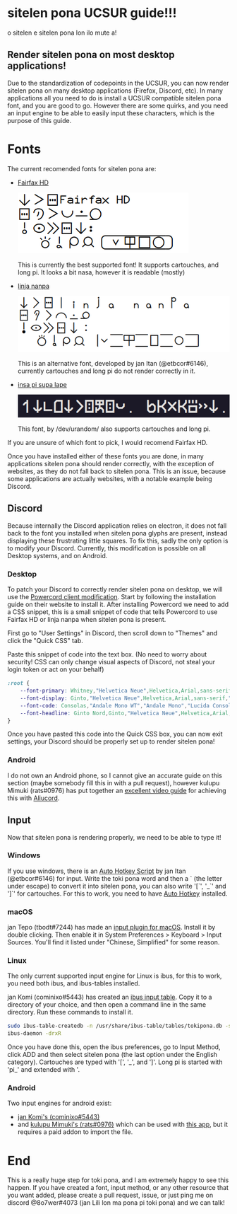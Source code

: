 # sitelen pona UCSUR guide!!!
o sitelen e sitelen pona lon ilo mute a!

## Render sitelen pona on most desktop applications!
Due to the standardization of codepoints in the UCSUR, you can now render sitelen pona on many desktop applications (Firefox, Discord, etc). In many applications all you need to do is install a UCSUR compatible sitelen pona font, and you are good to go. However there are some quirks, and you need an input engine to be able to easily input these characters, which is the purpose of this guide.

# Fonts

The current recomended fonts for sitelen pona are:

  - [Fairfax HD](https://www.kreativekorp.com/software/fonts/fairfaxhd.shtml)
  
      ![an image preview of fairfax hd](fairfaxhd.png)
      
      This is currently the best supported font! It supports cartouches, and long pi. It looks a bit nasa, however it is readable (mostly)
  - [linja nanpa](./linja-nanpa-1.01.otf)
  
      ![an image preview of linja nanpa](linjananpa.png)
      
      This is an alternative font, developed by jan Itan (@etbcor#6146), currently cartouches and long pi do not render correctly in it.
  - [insa pi supa lape](http://devurandom.xyz/tokipona/supalape.html)
      
      ![an image preview of insa pi supa lape](insapisupalape.png)
      
      This font, by /dev/urandom/ also supports cartouches and long pi.

If you are unsure of which font to pick, I would recomend Fairfax HD.

Once you have installed either of these fonts you are done, in many applications sitelen pona should render correctly, with the exception of websites, as they do not fall back to sitelen pona. This is an issue, because some applications are actually websites, with a notable example being Discord. 

## Discord

Because internally the Discord application relies on electron, it does not fall back to the font you installed when sitelen pona glyphs are present, instead displaying these frustrating little squares. To fix this, sadly the only option is to modify your Discord. Currently, this modification is possible on all Desktop systems, and on Android.

### Desktop

To patch your Discord to correctly render sitelen pona on desktop, we will use the [Powercord client modification](https://powercord.dev/). Start by following the installation guide on their website to install it. After installing Powercord we need to add a CSS snippet, this is a small snippet of code that tells Powercord to use Fairfax HD or linja nanpa when sitelen pona is present.

First go to "User Settings" in Discord, then scroll down to "Themes" and click the "Quick CSS" tab.

Paste this snippet of code into the text box. (No need to worry about security! CSS can only change visual aspects of Discord, not steal your login token or act on your behalf)
```CSS
:root {
    --font-primary: Whitney,"Helvetica Neue",Helvetica,Arial,sans-serif,"linja-nanpa","Fairfax HD","insa pi supa lape";
    --font-display: Ginto,"Helvetica Neue",Helvetica,Arial,sans-serif,"linja-nanpa","Fairfax HD","insa pi supa lape";
    --font-code: Consolas,"Andale Mono WT","Andale Mono","Lucida Console","Lucida Sans Typewriter","DejaVu Sans Mono","Bitstream Vera Sans Mono","Liberation Mono","Nimbus Mono L",Monaco,"Courier New",Courier,monospace,"linja-nanpa","Fairfax HD","insa pi supa lape";
    --font-headline: Ginto Nord,Ginto,"Helvetica Neue",Helvetica,Arial,sans-serif,"linja-nanpa","Fairfax HD","insa pi supa lape";
}
```

Once you have pasted this code into the Quick CSS box, you can now exit settings, your Discord should be properly set up to render sitelen pona!

### Android

I do not own an Android phone, so I cannot give an accurate guide on this section (maybe somebody fill this in with a pull request), however kulupu Mimuki (rats#0976) has put together an [excellent video guide](https://cdn.discordapp.com/attachments/882652782509846548/943688987070062612/YouCut_20220217_121644150.mp4) for achieving this with [Aliucord](https://github.com/Aliucord/Aliucord).

## Input

Now that sitelen pona is rendering properly, we need to be able to type it!

### Windows
If you use windows, there is an [Auto Hotkey Script](./sitelen-pona-input.ahk) by jan Itan (@etbcor#6146) for input. Write the toki pona word and then a \` (the letter under escape) to convert it into sitelen pona, you can also write '\[\`', '\_\`' and '\]\`' for cartouches. For this to work, you need to have [Auto Hotkey](https://www.autohotkey.com/) installed.

### macOS

jan Tepo (tbodt#7244) has made an [input plugin for macOS](./sitelen-pona.inputplugin). Install it by double clicking. Then enable it in System Preferences > Keyboard > Input Sources. You'll find it listed under "Chinese, Simplified" for some reason.

### Linux

The only current supported input engine for Linux is ibus, for this to work, you need both ibus, and ibus-tables installed.

jan Komi (cominixo#5443) has created an [ibus input table](./tokipona.txt). Copy it to a directory of your choice, and then open a command line in the same directory. Run these commands to install it.

```bash
sudo ibus-table-createdb -n /usr/share/ibus-table/tables/tokipona.db -s tokipona.txt
ibus-daemon -drxR
```

Once you have done this, open the ibus preferences, go to Input Method, click ADD and then select sitelen pona (the last option under the English category). Cartouches are typed with '\[', '\_', and '\]'. Long pi is started with 'pi_' and extended with '.

### Android

Two input engines for android exist:
  - [jan Komi's (cominixo#5443)](https://github.com/cominixo/tokiponakeyboard/releases/tag/v0.1-sp)
  - and [kulupu Mimuki's (rats#0976)](./android_keyboard.zip) which can be used with [this app](https://play.google.com/store/apps/details?id=de.humbergsoftware.keyboarddesigner), but it requires a paid addon to import the file.

# End

This is a really huge step for toki pona, and I am extremely happy to see this happen. If you have created a font, input method, or any other resource that you want added, please create a pull request, issue, or just ping me on discord @8o7wer#4073 (jan Lili lon ma pona pi toki pona) and we can talk!
